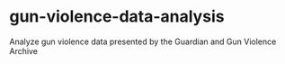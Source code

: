 # gun-violence-data-analysis
Analyze gun violence data presented by the Guardian and Gun Violence Archive
